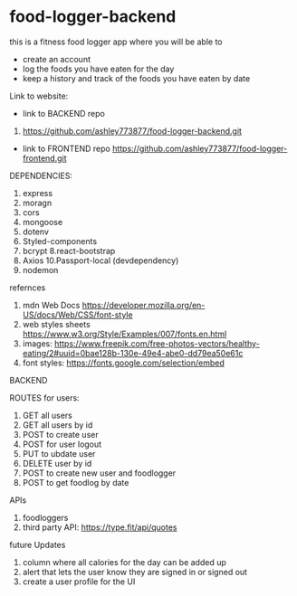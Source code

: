# food-logger-backend

this is a fitness food logger app where you will be able to 
- create an account
- log the foods you have eaten for the day
- keep a history and track of the foods you have eaten by date

Link to website: 

- link to BACKEND repo
1. https://github.com/ashley773877/food-logger-backend.git 

- link to FRONTEND repo 
https://github.com/ashley773877/food-logger-frontend.git

DEPENDENCIES: 
1. express
2. moragn
3. cors
4. mongoose
5. dotenv
6. Styled-components 
7. bcrypt
8.react-bootstrap
9. Axios 
10.Passport-local
(devdependency)
1. nodemon

refernces
1. mdn Web Docs https://developer.mozilla.org/en-US/docs/Web/CSS/font-style
2. web styles sheets https://www.w3.org/Style/Examples/007/fonts.en.html
3. images: https://www.freepik.com/free-photos-vectors/healthy-eating/2#uuid=0bae128b-130e-49e4-abe0-dd79ea50e61c
4. font styles: https://fonts.google.com/selection/embed



BACKEND


ROUTES for users:
1. GET all users
2. GET all users by id
3. POST to create user
4. POST for user logout 
5. PUT to ubdate user
6. DELETE user by id
7. POST to create new user and foodlogger 
8. POST to get foodlog by date

APIs 
1. foodloggers
2. third party API: https://type.fit/api/quotes


future Updates
1. column where all calories for the day can be added up
2. alert that lets the user know they are signed in or signed out
3. create a user profile for the UI 













